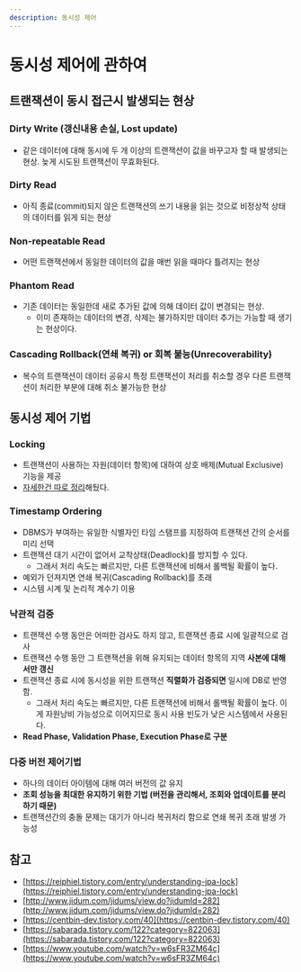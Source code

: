 ```yaml
---
description: 동시성 제어
---
```


# 동시성 제어에 관하여

## 트랜잭션이 동시 접근시 발생되는 현상

### Dirty Write \(갱신내용 손실, Lost update\)

* 같은 데이터에 대해 동시에 두 개 이상의 트랜잭션이 값을 바꾸고자 할 때 발생되는 현상. 늦게 시도된 트랜잭션이 무효화된다.

### Dirty Read

* 아직 종료\(commit\)되지 않은 트랜잭션의 쓰기 내용을 읽는 것으로 비정상적 상태의 데이터를 읽게 되는 현상

### Non-repeatable Read

* 어떤 트랜잭션에서 동일한 데이터의 값을 매번 읽을 때마다 틀려지는 현상

### Phantom Read

* 기존 데이터는 동일한데 새로 추가된 값에 의해 데이터 값이 변경되는 현상.
  * 이미 존재하는 데이터의 변경, 삭제는 불가하지만 데이터 추가는 가능할 때 생기는 현상이다.

### Cascading Rollback\(연쇄 복귀\) or 회복 불능\(Unrecoverability\)

* 복수의 트랜잭션이 데이터 공유시 특정 트랜잭션이 처리를 취소할 경우 다른 트랜잭션이 처리한 부분에 대해 취소 불가능한 현상

## 동시성 제어 기법

### Locking

* 트랜잭션이 사용하는 자원\(데이터 항목\)에 대하여 상호 배제\(Mutual Exclusive\) 기능을 제공
* [자세한건 따로 정리](https://app.gitbook.com/@injun-woo30000/s/growth-log/~/drafts/-Mb0RZPo9HNAIsUTNGzw/i-learned/sql/lock)해뒀다.

### Timestamp Ordering

* DBMS가 부여하는 유일한 식별자인 타임 스탬프를 지정하여 트랜잭션 간의 순서를 미리 선택
* 트랜잭션 대기 시간이 없어서 교착상태\(Deadlock\)를 방지할 수 있다.
  * 그래서 처리 속도는 빠르지만, 다른 트랜잭션에 비해서 롤백될 확률이 높다.
* 예외가 던져지면 연쇄 복귀\(Cascading Rollback\)를 초래
* 시스템 시계 및 논리적 계수기 이용

### 낙관적 검증

* 트랜잭션 수행 동안은 어떠한 검사도 하지 않고, 트랜잭션 종료 시에 일괄적으로 검사
* 트랜잭션 수행 동안 그 트랜잭션을 위해 유지되는 데이터 항목의 지역 **사본에 대해서만 갱신**
* 트랜잭션 종료 시에 동시성을 위한 트랜잭션 **직렬화가 검증되면** 일시에 DB로 반영함.
  * 그래서 처리 속도는 빠르지만, 다른 트랜잭션에 비해서 롤백될 확률이 높다. 이게 자원낭비 가능성으로 이어지므로 동시 사용 빈도가 낮은 시스템에서 사용된다.
* **Read Phase, Validation Phase, Execution Phase로 구분**

### 다중 버전 제어기법

* 하나의 데이터 아이템에 대해 여러 버전의 값 유지
* **조회 성능을 최대한 유지하기 위한 기법 \(버전을 관리해서, 조회와 업데이트를 분리하기 때문\)**
* 트랜잭션간의 충돌 문제는 대기가 아니라 복귀처리 함으로 연쇄 복귀 초래 발생 가능성

## 참고

* [https://reiphiel.tistory.com/entry/understanding-jpa-lock](https://reiphiel.tistory.com/entry/understanding-jpa-lock)
* [http://www.jidum.com/jidums/view.do?jidumId=282](http://www.jidum.com/jidums/view.do?jidumId=282)
* [https://centbin-dev.tistory.com/40](https://centbin-dev.tistory.com/40)
* [https://sabarada.tistory.com/122?category=822063](https://sabarada.tistory.com/122?category=822063)
* [https://www.youtube.com/watch?v=w6sFR3ZM64c](https://www.youtube.com/watch?v=w6sFR3ZM64c)



